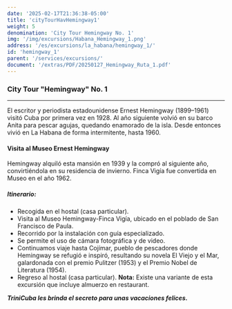 ```yaml
---
date: '2025-02-17T21:36:38-05:00'
title: 'cityTourHavHemingway1'
weight: 5
denomination: 'City Tour Hemingway No. 1'
img: '/img/excursions/Habana_Hemingway_1.png'
address: '/es/excursions/la_habana/hemingway_1/'
id: 'hemingway_1'
parent: '/services/excursions/'
document: '/extras/PDF/20250127_Hemingway_Ruta_1.pdf'
---
```


### City Tour "Hemingway" No. 1
--- 

El escritor y periodista estadounidense Ernest Hemingway (1899–1961) visitó Cuba por primera vez en 1928. Al año siguiente volvió en su barco Anita para pescar agujas, quedando enamorado de la isla. Desde entonces vivió en La Habana de forma intermitente, hasta 1960.

#### Visita al Museo Ernest Hemingway

Hemingway alquiló esta mansión en 1939 y la compró al siguiente año, convirtiéndola en su residencia de invierno. Finca Vigía fue convertida en Museo en el año 1962. 

##### Itinerario:

- Recogida en el hostal (casa particular).
- Visita al Museo Hemingway-Finca Vigía, ubicado en el poblado de San Francisco de Paula.
- Recorrido por la instalación con guía especializado. 
- Se permite el uso de cámara fotográfica y de video. 
- Continuamos viaje hasta Cojímar, pueblo de pescadores donde Hemingway se refugió e inspiró, resultando su novela El Viejo y el Mar, galardonada con el  premio Pulitzer (1953) y el Premio Nobel de Literatura (1954).
- Regreso al hostal (casa particular).
**Nota:** Existe una variante de esta excursión que incluye almuerzo en restaurant.

**_TriniCuba les brinda el secreto para unas vacaciones felices._**